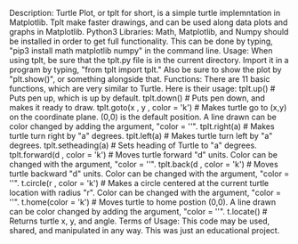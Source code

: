 Description: Turtle Plot, or tplt for short, is a simple turtle implemntation in Matplotlib. Tplt make faster drawings, and can be used along data plots and graphs in Matplotlib.
Python3 Libraries: Math, Matplotlib, and Numpy should be installed in order to get full functionality. This can be done by typing, "pip3 install math matplotlib numpy" in the command line.
Usage: When using tplt, be sure that the tplt.py file is in the current directory. Import it in a program by typing, "from tplt import tplt." Also be sure to show the plot by "plt.show()", or something alongside that.
Functions: There are 11 basic functions, which are very similar to Turtle. Here is their usage:
  tplt.up() # Puts pen up, which is up by default.
  tplt.down() # Puts pen down, and makes it ready to draw.
  tplt.goto(x , y , color = 'k') # Makes turtle go to (x,y) on the coordinate plane. (0,0) is the default position. A line drawn can be color changed by adding the argument, "color = ''".
  tplt.right(a) # Makes turtle turn right by "a" degrees.
  tplt.left(a) # Makes turtle turn left by "a" degrees.
  tplt.setheading(a) # Sets heading of Turtle to "a" degrees.
  tplt.forward(d , color = 'k') # Moves turtle forward "d" units. Color can be changed with the argument, "color = ''".
  tplt.back(d , color = 'k') # Moves turtle backward "d" units. Color can be changed with the argument, "color = ''".
  t.circle(r , color = 'k') # Makes a circle centered at the current turtle location with radius "r". Color can be changed with the argument, "color = ''".
  t.home(color = 'k') # Moves turtle to home postion (0,0). A line drawn can be color changed by adding the argument, "color = ''".
  t.locate() # Returns turtle x, y, and angle.
Terms of Usage: This code may be used, shared, and manipulated in any way. This was just an educational project.
